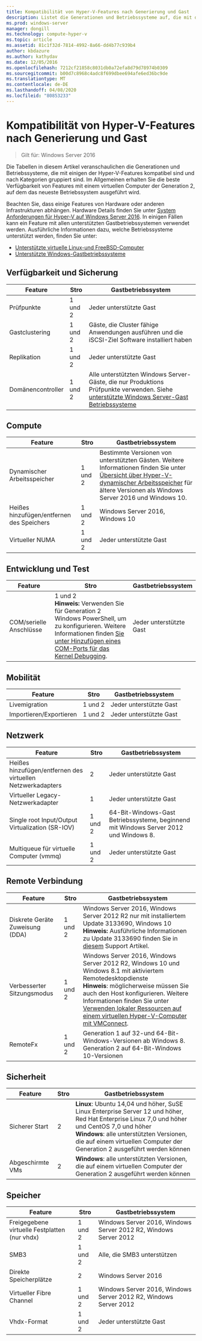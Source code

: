 ```yaml
---
title: Kompatibilität von Hyper-V-Features nach Generierung und Gast
description: Listet die Generationen und Betriebssysteme auf, die mit den wichtigsten Hyper-V-Features kompatibel sind.
ms.prod: windows-server
manager: dongill
ms.technology: compute-hyper-v
ms.topic: article
ms.assetid: 81c1f32d-7814-4992-8a66-dd4b77c939b4
author: kbdazure
ms.author: kathydav
ms.date: 12/05/2016
ms.openlocfilehash: 7212cf21858c8031db0a72efa8d79d78974b0309
ms.sourcegitcommit: b00d7c8968c4adc8f699dbee694afe6ed36bc9de
ms.translationtype: MT
ms.contentlocale: de-DE
ms.lasthandoff: 04/08/2020
ms.locfileid: "80853233"
---
```

# <a name="hyper-v-feature-compatibility-by-generation-and-guest"></a>Kompatibilität von Hyper-V-Features nach Generierung und Gast

>Gilt für: Windows Server 2016
  
Die Tabellen in diesem Artikel veranschaulichen die Generationen und Betriebssysteme, die mit einigen der Hyper-V-Features kompatibel sind und nach Kategorien gruppiert sind. Im Allgemeinen erhalten Sie die beste Verfügbarkeit von Features mit einem virtuellen Computer der Generation 2, auf dem das neueste Betriebssystem ausgeführt wird.  
  
Beachten Sie, dass einige Features von Hardware oder anderen Infrastrukturen abhängen. Hardware Details finden Sie unter [System Anforderungen für Hyper-V auf Windows Server 2016](System-requirements-for-Hyper-V-on-Windows.md). In einigen Fällen kann ein Feature mit allen unterstützten Gastbetriebssystemen verwendet werden. Ausführliche Informationen dazu, welche Betriebssysteme unterstützt werden, finden Sie unter:  
  
* [Unterstützte virtuelle Linux-und FreeBSD-Computer](Supported-Linux-and-FreeBSD-virtual-machines-for-Hyper-V-on-Windows.md)  
* [Unterstützte Windows-Gastbetriebssysteme](Supported-Windows-guest-operating-systems-for-Hyper-V-on-Windows.md)  
  
## <a name="availability-and-backup"></a>Verfügbarkeit und Sicherung  
  
Feature  | Stro | Gastbetriebssystem  
------------- | ------------- | -----------  
Prüfpunkte | 1 und 2 | Jeder unterstützte Gast  
Gastclustering | 1 und 2 | Gäste, die Cluster fähige Anwendungen ausführen und die iSCSI-Ziel Software installiert haben  
Replikation | 1 und 2 | Jeder unterstützte Gast  
Domänencontroller | 1 und 2 | Alle unterstützten Windows Server-Gäste, die nur Produktions Prüfpunkte verwenden. Siehe [unterstützte Windows Server-Gast Betriebssysteme](https://docs.microsoft.com/windows-server/virtualization/hyper-v/supported-windows-guest-operating-systems-for-hyper-v-on-windows#supported-windows-server-guest-operating-systems)   
  
## <a name="compute"></a>Compute  
  
Feature  | Stro | Gastbetriebssystem  
------------- | ------------- | -----------  
Dynamischer Arbeitsspeicher | 1 und 2 | Bestimmte Versionen von unterstützten Gästen. Weitere Informationen finden Sie unter [Übersicht über Hyper-V-dynamischer Arbeitsspeicher](https://technet.microsoft.com/library/hh831766.aspx) für ältere Versionen als Windows Server 2016 und Windows 10.  
Heißes hinzufügen/entfernen des Speichers | 1 und 2 | Windows Server 2016, Windows 10  
Virtueller NUMA | 1 und 2 | Jeder unterstützte Gast  
  
## <a name="development-and-test"></a>Entwicklung und Test  
Feature  | Stro | Gastbetriebssystem  
------------- | ------------- | -----------  
COM/serielle Anschlüsse | 1 und 2 <br>**Hinweis:** Verwenden Sie für Generation 2 Windows PowerShell, um zu konfigurieren. Weitere Informationen finden [Sie unter Hinzufügen eines COM-Ports für das Kernel Debugging](./plan/should-i-create-a-generation-1-or-2-virtual-machine-in-hyper-v.md#add-a-com-port-for-kernel-debugging). | Jeder unterstützte Gast  
  
## <a name="mobility"></a>Mobilität  
  
Feature  | Stro | Gastbetriebssystem  
------------- | ------------- | -----------  
Livemigration  | 1 und 2 |  Jeder unterstützte Gast  
Importieren/Exportieren | 1 und 2 |  Jeder unterstützte Gast  
  
## <a name="networking"></a>Netzwerk  
  
Feature  | Stro | Gastbetriebssystem  
------------- | ------------- | -----------  
Heißes hinzufügen/entfernen des virtuellen Netzwerkadapters | 2 | Jeder unterstützte Gast  
Virtueller Legacy-Netzwerkadapter | 1 | Jeder unterstützte Gast  
Single root Input/Output Virtualization (SR-IOV) | 1 und 2 | 64-Bit-Windows-Gast Betriebssysteme, beginnend mit Windows Server 2012 und Windows 8.  
Multiqueue für virtuelle Computer (vmmq) | 1 und 2  | Jeder unterstützte Gast  
  
## <a name="remote-connection-experience"></a>Remote Verbindung  
  
Feature  | Stro | Gastbetriebssystem  
------------- | ------------- | -----------  
Diskrete Geräte Zuweisung (DDA) | 1 und 2 | Windows Server 2016, Windows Server 2012 R2 nur mit installiertem Update 3133690, Windows 10 <br> **Hinweis:** Ausführliche Informationen zu Update 3133690 finden Sie in [diesem](https://support.microsoft.com/kb/3133690) Support Artikel.  
Verbesserter Sitzungsmodus | 1 und 2 | Windows Server 2016, Windows Server 2012 R2, Windows 10 und Windows 8.1 mit aktiviertem Remotedesktopdienste <br>**Hinweis**: möglicherweise müssen Sie auch den Host konfigurieren. Weitere Informationen finden Sie unter [Verwenden lokaler Ressourcen auf einem virtuellen Hyper-V-Computer mit VMConnect](./learn-more/Use-local-resources-on-Hyper-V-virtual-machine-with-VMConnect.md).  
RemoteFx | 1 und 2 | Generation 1 auf 32-und 64-Bit-Windows-Versionen ab Windows 8. <br> Generation 2 auf 64-Bit-Windows 10-Versionen  
  
## <a name="security"></a>Sicherheit  
  
Feature  | Stro | Gastbetriebssystem  
------------- | ------------- | -----------  
Sicherer Start | 2 | **Linux**: Ubuntu 14,04 und höher, SuSE Linux Enterprise Server 12 und höher, Red Hat Enterprise Linux 7,0 und höher und CentOS 7,0 und höher<br>**Windows**: alle unterstützten Versionen, die auf einem virtuellen Computer der Generation 2 ausgeführt werden können  
Abgeschirmte VMs | 2 | **Windows**: alle unterstützten Versionen, die auf einem virtuellen Computer der Generation 2 ausgeführt werden können  
  
## <a name="storage"></a>Speicher  
  
Feature  | Stro | Gastbetriebssystem  
------------- | ------------- | -----------  
Freigegebene virtuelle Festplatten (nur vhdx) | 1 und 2  | Windows Server 2016, Windows Server 2012 R2, Windows Server 2012  
SMB3 | 1 und 2 | Alle, die SMB3 unterstützen  
Direkte Speicherplätze | 2 | Windows Server 2016  
Virtueller Fibre Channel | 1 und 2 | Windows Server 2016, Windows Server 2012 R2, Windows Server 2012  
Vhdx-Format | 1 und 2 | Jeder unterstützte Gast   
  
  
  
  
    


